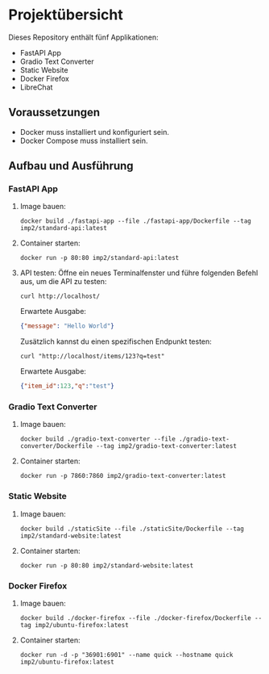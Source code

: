 # Projektübersicht

Dieses Repository enthält fünf Applikationen:
- FastAPI App
- Gradio Text Converter
- Static Website
- Docker Firefox
- LibreChat

## Voraussetzungen
- Docker muss installiert und konfiguriert sein.
- Docker Compose muss installiert sein.

## Aufbau und Ausführung

### FastAPI App
1. Image bauen:
   ```
   docker build ./fastapi-app --file ./fastapi-app/Dockerfile --tag imp2/standard-api:latest
   ```
2. Container starten:
   ```
   docker run -p 80:80 imp2/standard-api:latest
   ```
3. API testen:
   Öffne ein neues Terminalfenster und führe folgenden Befehl aus, um die API zu testen:
   ```
   curl http://localhost/
   ```
   Erwartete Ausgabe:
   ```json
   {"message": "Hello World"}
   ```
   Zusätzlich kannst du einen spezifischen Endpunkt testen:
   ```
   curl "http://localhost/items/123?q=test"
   ```
   Erwartete Ausgabe:
   ```json
   {"item_id":123,"q":"test"}
   ```

### Gradio Text Converter
1. Image bauen:
   ```
   docker build ./gradio-text-converter --file ./gradio-text-converter/Dockerfile --tag imp2/gradio-text-converter:latest
   ```
2. Container starten:
   ```
   docker run -p 7860:7860 imp2/gradio-text-converter:latest
   ```

### Static Website
1. Image bauen:
   ```
   docker build ./staticSite --file ./staticSite/Dockerfile --tag imp2/standard-website:latest
   ```
2. Container starten:
   ```
   docker run -p 80:80 imp2/standard-website:latest
   ```

### Docker Firefox
1. Image bauen:
   ```
   docker build ./docker-firefox --file ./docker-firefox/Dockerfile --tag imp2/ubuntu-firefox:latest
   ```
2. Container starten:
   ```
   docker run -d -p "36901:6901" --name quick --hostname quick imp2/ubuntu-firefox:latest
   ```
